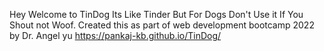 Hey Welcome to TinDog Its Like Tinder But For Dogs
Don't Use it If You Shout not Woof.
Created this as part of web development bootcamp 2022 by Dr. Angel yu
https://pankaj-kb.github.io/TinDog/
